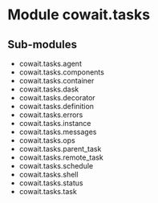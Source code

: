 Module cowait.tasks
===================

Sub-modules
-----------
* cowait.tasks.agent
* cowait.tasks.components
* cowait.tasks.container
* cowait.tasks.dask
* cowait.tasks.decorator
* cowait.tasks.definition
* cowait.tasks.errors
* cowait.tasks.instance
* cowait.tasks.messages
* cowait.tasks.ops
* cowait.tasks.parent_task
* cowait.tasks.remote_task
* cowait.tasks.schedule
* cowait.tasks.shell
* cowait.tasks.status
* cowait.tasks.task